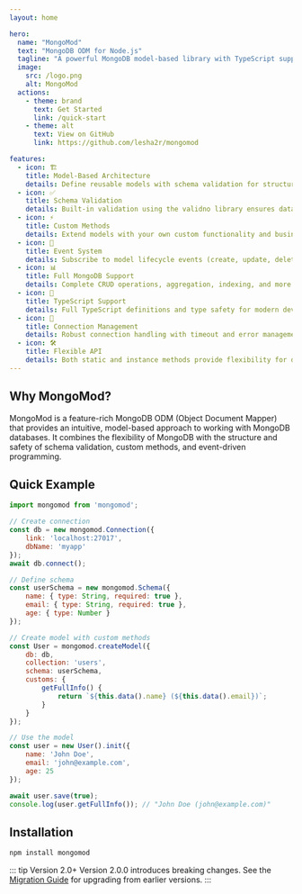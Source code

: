 ```yaml
---
layout: home

hero:
  name: "MongoMod"
  text: "MongoDB ODM for Node.js"
  tagline: "A powerful MongoDB model-based library with TypeScript support"
  image:
    src: /logo.png
    alt: MongoMod
  actions:
    - theme: brand
      text: Get Started
      link: /quick-start
    - theme: alt
      text: View on GitHub
      link: https://github.com/lesha2r/mongomod

features:
  - icon: 🏗️
    title: Model-Based Architecture
    details: Define reusable models with schema validation for structured data management.
  - icon: ✅
    title: Schema Validation
    details: Built-in validation using the validno library ensures data integrity.
  - icon: ⚡
    title: Custom Methods
    details: Extend models with your own custom functionality and business logic.
  - icon: 🎯
    title: Event System
    details: Subscribe to model lifecycle events (create, update, delete) for reactive programming.
  - icon: 📊
    title: Full MongoDB Support
    details: Complete CRUD operations, aggregation, indexing, and more advanced MongoDB features.
  - icon: 🔷
    title: TypeScript Support
    details: Full TypeScript definitions and type safety for modern development.
  - icon: 🔗
    title: Connection Management
    details: Robust connection handling with timeout and error management.
  - icon: 🛠️
    title: Flexible API
    details: Both static and instance methods provide flexibility for different use cases.
---
```


## Why MongoMod?

MongoMod is a feature-rich MongoDB ODM (Object Document Mapper) that provides an intuitive, model-based approach to working with MongoDB databases. It combines the flexibility of MongoDB with the structure and safety of schema validation, custom methods, and event-driven programming.

## Quick Example

```javascript
import mongomod from 'mongomod';

// Create connection
const db = new mongomod.Connection({
    link: 'localhost:27017',
    dbName: 'myapp'
});
await db.connect();

// Define schema
const userSchema = new mongomod.Schema({
    name: { type: String, required: true },
    email: { type: String, required: true },
    age: { type: Number }
});

// Create model with custom methods
const User = mongomod.createModel({
    db: db,
    collection: 'users',
    schema: userSchema,
    customs: {
        getFullInfo() {
            return `${this.data().name} (${this.data().email})`;
        }
    }
});

// Use the model
const user = new User().init({
    name: 'John Doe',
    email: 'john@example.com',
    age: 25
});

await user.save(true);
console.log(user.getFullInfo()); // "John Doe (john@example.com)"
```

## Installation

```bash
npm install mongomod
```

::: tip Version 2.0+
Version 2.0.0 introduces breaking changes. See the [Migration Guide](/migration-guide) for upgrading from earlier versions.
:::